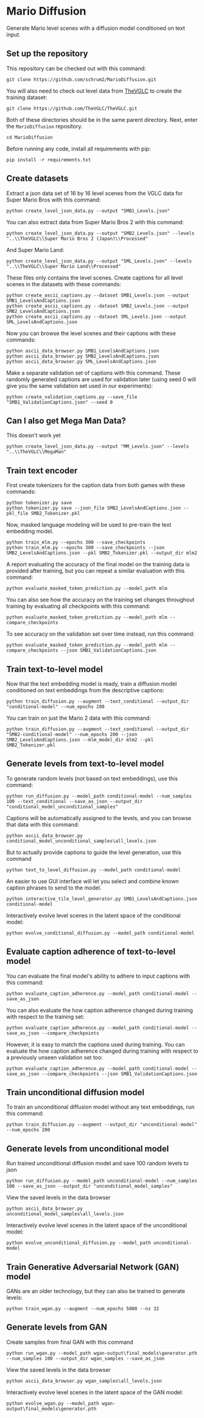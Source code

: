 # Mario Diffusion

Generate Mario level scenes with a diffusion model conditioned on text input.

## Set up the repository

This repository can be checked out with this command:
```
git clone https://github.com/schrum2/MarioDiffusion.git
```
You will also need to check out level data from [TheVGLC](https://github.com/TheVGLC/TheVGLC) to create the training dataset:
```
git clone https://github.com/TheVGLC/TheVGLC.git
```
Both of these directories should be in the same parent directory. Next, enter the `MarioDiffusion` repository.
```
cd MarioDiffusion
```
Before running any code, install all requirements with pip:
```
pip install -r requirements.txt
```

## Create datasets

Extract a json data set of 16 by 16 level scenes from the VGLC data for Super Mario Bros with this command:
```
python create_level_json_data.py --output "SMB1_Levels.json"
```
You can also extract data from Super Mario Bros 2 with this command:
```
python create_level_json_data.py --output "SMB2_Levels.json" --levels "..\\TheVGLC\\Super Mario Bros 2 (Japan)\\Processed"
```
And Super Mario Land:
```
python create_level_json_data.py --output "SML_Levels.json" --levels "..\\TheVGLC\\Super Mario Land\\Processed"
```
These files only contains the level scenes. Create captions for all level scenes in the datasets with these commands:
```
python create_ascii_captions.py --dataset SMB1_Levels.json --output SMB1_LevelsAndCaptions.json
python create_ascii_captions.py --dataset SMB2_Levels.json --output SMB2_LevelsAndCaptions.json
python create_ascii_captions.py --dataset SML_Levels.json --output SML_LevelsAndCaptions.json
```
Now you can browse the level scenes and their captions with these commands:
```
python ascii_data_browser.py SMB1_LevelsAndCaptions.json 
python ascii_data_browser.py SMB2_LevelsAndCaptions.json 
python ascii_data_browser.py SML_LevelsAndCaptions.json 
```
Make a separate validation set of captions with this command. These randomly generated captions are used for validation later (using seed 0 will give you the same validation set used in our experiments):
```
python create_validation_captions.py --save_file "SMB1_ValidationCaptions.json" --seed 0
```

## Can I also get Mega Man Data?

This doesn't work yet
```
python create_level_json_data.py --output "MM_Levels.json" --levels "..\\TheVGLC\\MegaMan"
```

## Train text encoder

First create tokenizers for the caption data from both games with these commands:
```
python tokenizer.py save
python tokenizer.py save --json_file SMB2_LevelsAndCaptions.json --pkl_file SMB2_Tokenizer.pkl
```
Now, masked language modeling will be used to pre-train the text embedding model.
```
python train_mlm.py --epochs 300 --save_checkpoints
python train_mlm.py --epochs 300 --save_checkpoints --json SMB2_LevelsAndCaptions.json --pkl SMB2_Tokenizer.pkl --output_dir mlm2
```
A report evaluating the accuracy of the final model on the training data is provided after training, but you can repeat a similar evaluation with this command:
```
python evaluate_masked_token_prediction.py --model_path mlm
```
You can also see how the accuracy on the training set changes throughout training by evaluating all checkpoints with this command:
```
python evaluate_masked_token_prediction.py --model_path mlm --compare_checkpoints
```
To see accuracy on the validation set over time instead, run this command:
```
python evaluate_masked_token_prediction.py --model_path mlm --compare_checkpoints --json SMB1_ValidationCaptions.json
```

## Train text-to-level model

Now that the text embedding model is ready, train a diffusion model conditioned on text embeddings from the descriptive captions:
```
python train_diffusion.py --augment --text_conditional --output_dir "conditional-model" --num_epochs 200
```
You can train on just the Mario 2 data with this command:
```
python train_diffusion.py --augment --text_conditional --output_dir "SMB2-conditional-model" --num_epochs 200 --json SMB2_LevelsAndCaptions.json --mlm_model_dir mlm2 --pkl SMB2_Tokenizer.pkl
```

## Generate levels from text-to-level model

To generate random levels (not based on text embeddings), use this command:
```
python run_diffusion.py --model_path conditional-model --num_samples 100 --text_conditional --save_as_json --output_dir "conditional_model_unconditional_samples"
```
Captions will be automatically assigned to the levels, and you can browse that data with this command:
```
python ascii_data_browser.py conditional_model_unconditional_samples\all_levels.json
```
But to actually provide captions to guide the level generation, use this command
```
python text_to_level_diffusion.py --model_path conditional-model
```
An easier to use GUI interface will let you select and combine known caption phrases to send to the model.
```
python interactive_tile_level_generator.py SMB1_LevelsAndCaptions.json conditional-model
```
Interactively evolve level scenes in the latent space of the conditional model:
```
python evolve_conditional_diffusion.py --model_path conditional-model
```

## Evaluate caption adherence of text-to-level model

You can evaluate the final model's ability to adhere to input captions with this command:
```
python evaluate_caption_adherence.py --model_path conditional-model --save_as_json
```
You can also evaluate the how caption adherence changed during training with respect to the training set:
```
python evaluate_caption_adherence.py --model_path conditional-model --save_as_json --compare_checkpoints
```
However, it is easy to match the captions used during training. You can evaluate the how caption adherence changed during training with respect to a previously unseen validation set too:
```
python evaluate_caption_adherence.py --model_path conditional-model --save_as_json --compare_checkpoints --json SMB1_ValidationCaptions.json 
```

## Train unconditional diffusion model

To train an unconditional diffusion model without any text embeddings, run this command:
```
python train_diffusion.py --augment --output_dir "unconditional-model" --num_epochs 200
```

## Generate levels from unconditional model

Run trained unconditional diffusion model and save 100 random levels to json
```
python run_diffusion.py --model_path unconditional-model --num_samples 100 --save_as_json --output_dir "unconditional_model_samples"
```
View the saved levels in the data browser
```
python ascii_data_browser.py unconditional_model_samples\all_levels.json
```
Interactively evolve level scenes in the latent space of the unconditional model:
```
python evolve_unconditional_diffusion.py --model_path unconditional-model
```

## Train Generative Adversarial Network (GAN) model

GANs are an older technology, but they can also be trained to generate levels:
```
python train_wgan.py --augment --num_epochs 5000 --nz 32
```

## Generate levels from GAN

Create samples from final GAN with this command
```
python run_wgan.py --model_path wgan-output\final_models\generator.pth --num_samples 100 --output_dir wgan_samples --save_as_json
```
View the saved levels in the data browser
```
python ascii_data_browser.py wgan_samples\all_levels.json
```
Interactively evolve level scenes in the latent space of the GAN model:
```
python evolve_wgan.py --model_path wgan-output\final_models\generator.pth
```
